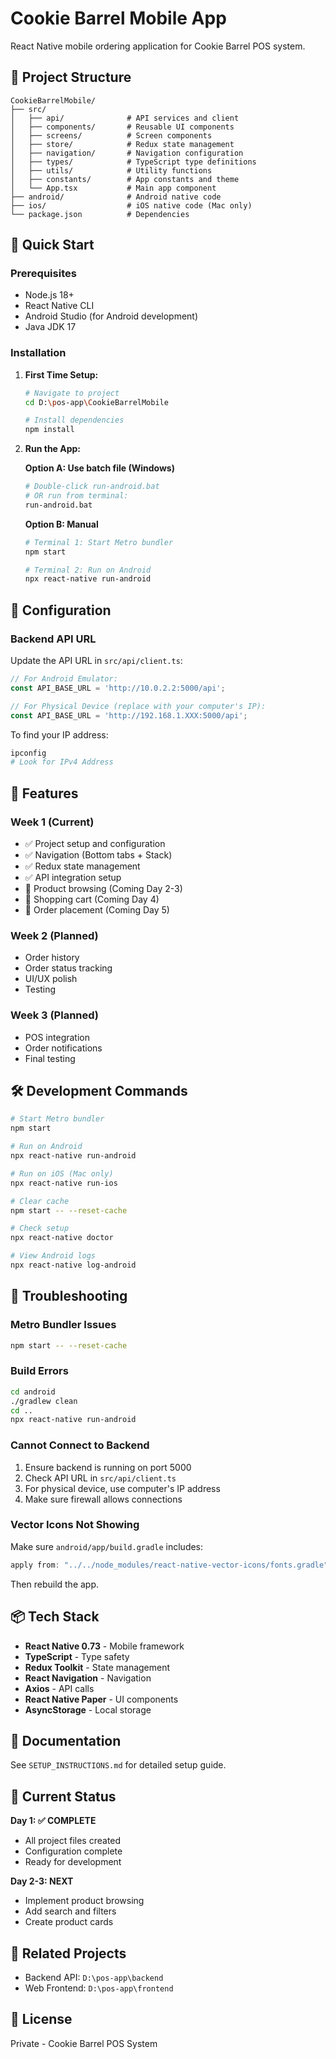 # Cookie Barrel Mobile App

React Native mobile ordering application for Cookie Barrel POS system.

## 📁 Project Structure

```
CookieBarrelMobile/
├── src/
│   ├── api/              # API services and client
│   ├── components/       # Reusable UI components
│   ├── screens/          # Screen components
│   ├── store/            # Redux state management
│   ├── navigation/       # Navigation configuration
│   ├── types/            # TypeScript type definitions
│   ├── utils/            # Utility functions
│   ├── constants/        # App constants and theme
│   └── App.tsx           # Main app component
├── android/              # Android native code
├── ios/                  # iOS native code (Mac only)
└── package.json          # Dependencies
```

## 🚀 Quick Start

### Prerequisites

- Node.js 18+
- React Native CLI
- Android Studio (for Android development)
- Java JDK 17

### Installation

1. **First Time Setup:**
   ```bash
   # Navigate to project
   cd D:\pos-app\CookieBarrelMobile
   
   # Install dependencies
   npm install
   ```

2. **Run the App:**
   
   **Option A: Use batch file (Windows)**
   ```bash
   # Double-click run-android.bat
   # OR run from terminal:
   run-android.bat
   ```
   
   **Option B: Manual**
   ```bash
   # Terminal 1: Start Metro bundler
   npm start
   
   # Terminal 2: Run on Android
   npx react-native run-android
   ```

## 🔧 Configuration

### Backend API URL

Update the API URL in `src/api/client.ts`:

```typescript
// For Android Emulator:
const API_BASE_URL = 'http://10.0.2.2:5000/api';

// For Physical Device (replace with your computer's IP):
const API_BASE_URL = 'http://192.168.1.XXX:5000/api';
```

To find your IP address:
```bash
ipconfig
# Look for IPv4 Address
```

## 📱 Features

### Week 1 (Current)
- ✅ Project setup and configuration
- ✅ Navigation (Bottom tabs + Stack)
- ✅ Redux state management
- ✅ API integration setup
- 🚧 Product browsing (Coming Day 2-3)
- 🚧 Shopping cart (Coming Day 4)
- 🚧 Order placement (Coming Day 5)

### Week 2 (Planned)
- Order history
- Order status tracking
- UI/UX polish
- Testing

### Week 3 (Planned)
- POS integration
- Order notifications
- Final testing

## 🛠️ Development Commands

```bash
# Start Metro bundler
npm start

# Run on Android
npx react-native run-android

# Run on iOS (Mac only)
npx react-native run-ios

# Clear cache
npm start -- --reset-cache

# Check setup
npx react-native doctor

# View Android logs
npx react-native log-android
```

## 🐛 Troubleshooting

### Metro Bundler Issues
```bash
npm start -- --reset-cache
```

### Build Errors
```bash
cd android
./gradlew clean
cd ..
npx react-native run-android
```

### Cannot Connect to Backend
1. Ensure backend is running on port 5000
2. Check API URL in `src/api/client.ts`
3. For physical device, use computer's IP address
4. Make sure firewall allows connections

### Vector Icons Not Showing
Make sure `android/app/build.gradle` includes:
```gradle
apply from: "../../node_modules/react-native-vector-icons/fonts.gradle"
```

Then rebuild the app.

## 📦 Tech Stack

- **React Native 0.73** - Mobile framework
- **TypeScript** - Type safety
- **Redux Toolkit** - State management
- **React Navigation** - Navigation
- **Axios** - API calls
- **React Native Paper** - UI components
- **AsyncStorage** - Local storage

## 📖 Documentation

See `SETUP_INSTRUCTIONS.md` for detailed setup guide.

## 🎯 Current Status

**Day 1: ✅ COMPLETE**
- All project files created
- Configuration complete
- Ready for development

**Day 2-3: NEXT**
- Implement product browsing
- Add search and filters
- Create product cards

## 🔗 Related Projects

- Backend API: `D:\pos-app\backend`
- Web Frontend: `D:\pos-app\frontend`

## 📄 License

Private - Cookie Barrel POS System
